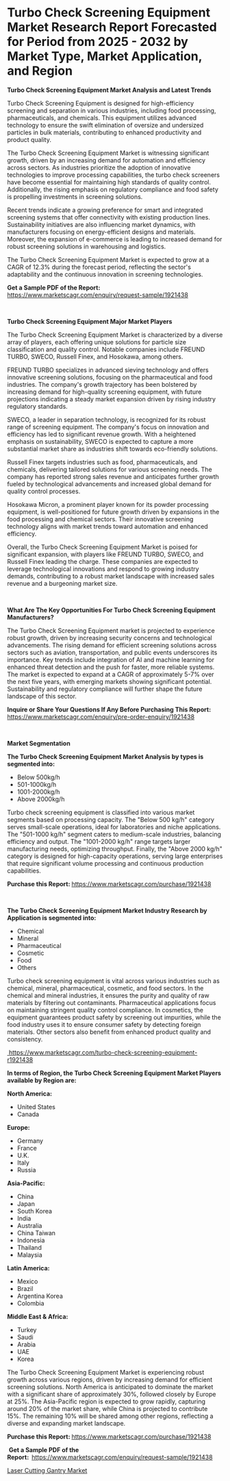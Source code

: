 <p><h1>Turbo Check Screening Equipment Market Research Report Forecasted for Period from 2025 -  2032 by Market Type, Market Application, and Region</h1></p><p><strong>Turbo Check Screening Equipment Market Analysis and Latest Trends</strong></p>
<p><p>Turbo Check Screening Equipment is designed for high-efficiency screening and separation in various industries, including food processing, pharmaceuticals, and chemicals. This equipment utilizes advanced technology to ensure the swift elimination of oversize and undersized particles in bulk materials, contributing to enhanced productivity and product quality.</p><p>The Turbo Check Screening Equipment Market is witnessing significant growth, driven by an increasing demand for automation and efficiency across sectors. As industries prioritize the adoption of innovative technologies to improve processing capabilities, the turbo check screeners have become essential for maintaining high standards of quality control. Additionally, the rising emphasis on regulatory compliance and food safety is propelling investments in screening solutions.</p><p>Recent trends indicate a growing preference for smart and integrated screening systems that offer connectivity with existing production lines. Sustainability initiatives are also influencing market dynamics, with manufacturers focusing on energy-efficient designs and materials. Moreover, the expansion of e-commerce is leading to increased demand for robust screening solutions in warehousing and logistics.</p><p>The Turbo Check Screening Equipment Market is expected to grow at a CAGR of 12.3% during the forecast period, reflecting the sector's adaptability and the continuous innovation in screening technologies.</p></p>
<p><strong>Get a Sample PDF of the Report:&nbsp;</strong> <a href="https://www.marketscagr.com/enquiry/request-sample/1921438?utm_campaign=2626&utm_medium=2&utm_source=Github&utm_content=ia&utm_term=01032025&utm_id=turbo-check-screening-equipment">https://www.marketscagr.com/enquiry/request-sample/1921438</a></p>
<p>&nbsp;</p>
<p><strong>Turbo Check Screening Equipment Major Market Players</strong></p>
<p><p>The Turbo Check Screening Equipment Market is characterized by a diverse array of players, each offering unique solutions for particle size classification and quality control. Notable companies include FREUND TURBO, SWECO, Russell Finex, and Hosokawa, among others.</p><p>FREUND TURBO specializes in advanced sieving technology and offers innovative screening solutions, focusing on the pharmaceutical and food industries. The company's growth trajectory has been bolstered by increasing demand for high-quality screening equipment, with future projections indicating a steady market expansion driven by rising industry regulatory standards.</p><p>SWECO, a leader in separation technology, is recognized for its robust range of screening equipment. The company's focus on innovation and efficiency has led to significant revenue growth. With a heightened emphasis on sustainability, SWECO is expected to capture a more substantial market share as industries shift towards eco-friendly solutions.</p><p>Russell Finex targets industries such as food, pharmaceuticals, and chemicals, delivering tailored solutions for various screening needs. The company has reported strong sales revenue and anticipates further growth fueled by technological advancements and increased global demand for quality control processes.</p><p>Hosokawa Micron, a prominent player known for its powder processing equipment, is well-positioned for future growth driven by expansions in the food processing and chemical sectors. Their innovative screening technology aligns with market trends toward automation and enhanced efficiency.</p><p>Overall, the Turbo Check Screening Equipment Market is poised for significant expansion, with players like FREUND TURBO, SWECO, and Russell Finex leading the charge. These companies are expected to leverage technological innovations and respond to growing industry demands, contributing to a robust market landscape with increased sales revenue and a burgeoning market size.</p></p>
<p>&nbsp;</p>
<p><strong>What Are The Key Opportunities For Turbo Check Screening Equipment Manufacturers?</strong></p>
<p><p>The Turbo Check Screening Equipment market is projected to experience robust growth, driven by increasing security concerns and technological advancements. The rising demand for efficient screening solutions across sectors such as aviation, transportation, and public events underscores its importance. Key trends include integration of AI and machine learning for enhanced threat detection and the push for faster, more reliable systems. The market is expected to expand at a CAGR of approximately 5-7% over the next five years, with emerging markets showing significant potential. Sustainability and regulatory compliance will further shape the future landscape of this sector.</p></p>
<p><strong>Inquire or Share Your Questions If Any Before Purchasing This Report:</strong> <a href="https://www.marketscagr.com/enquiry/pre-order-enquiry/1921438?utm_campaign=2626&utm_medium=2&utm_source=Github&utm_content=ia&utm_term=01032025&utm_id=turbo-check-screening-equipment">https://www.marketscagr.com/enquiry/pre-order-enquiry/1921438</a></p>
<p>&nbsp;</p>
<p><strong>Market Segmentation</strong></p>
<p><strong>The Turbo Check Screening Equipment Market Analysis by types is segmented into:</strong></p>
<p><ul><li>Below 500kg/h</li><li>501-1000kg/h</li><li>1001-2000kg/h</li><li>Above 2000kg/h</li></ul></p>
<p><p>Turbo check screening equipment is classified into various market segments based on processing capacity. The "Below 500 kg/h" category serves small-scale operations, ideal for laboratories and niche applications. The "501-1000 kg/h" segment caters to medium-scale industries, balancing efficiency and output. The "1001-2000 kg/h" range targets larger manufacturing needs, optimizing throughput. Finally, the "Above 2000 kg/h" category is designed for high-capacity operations, serving large enterprises that require significant volume processing and continuous production capabilities.</p></p>
<p><strong>Purchase this Report:&nbsp;</strong><a href="https://www.marketscagr.com/purchase/1921438?utm_campaign=2626&utm_medium=2&utm_source=Github&utm_content=ia&utm_term=01032025&utm_id=turbo-check-screening-equipment">https://www.marketscagr.com/purchase/1921438</a></p>
<p>&nbsp;</p>
<p><strong>The Turbo Check Screening Equipment Market Industry Research by Application is segmented into:</strong></p>
<p><ul><li>Chemical</li><li>Mineral</li><li>Pharmaceutical</li><li>Cosmetic</li><li>Food</li><li>Others</li></ul></p>
<p><p>Turbo check screening equipment is vital across various industries such as chemical, mineral, pharmaceutical, cosmetic, and food sectors. In the chemical and mineral industries, it ensures the purity and quality of raw materials by filtering out contaminants. Pharmaceutical applications focus on maintaining stringent quality control compliance. In cosmetics, the equipment guarantees product safety by screening out impurities, while the food industry uses it to ensure consumer safety by detecting foreign materials. Other sectors also benefit from enhanced product quality and consistency.</p></p>
<p><a href="https://www.marketscagr.com/turbo-check-screening-equipment-r1921438?utm_campaign=2626&utm_medium=2&utm_source=Github&utm_content=ia&utm_term=01032025&utm_id=turbo-check-screening-equipment">&nbsp;https://www.marketscagr.com/turbo-check-screening-equipment-r1921438</a></p>
<p><strong>In terms of Region, the Turbo Check Screening Equipment Market Players available by Region are:</strong></p>
<p>
    <p> <strong> North America: </strong>
        <ul>
            <li>United States</li>
            <li>Canada</li>
        </ul>
        </p> 
    <p> <strong> Europe: </strong>
        <ul>
            <li>Germany</li>
            <li>France</li>
            <li>U.K.</li>
            <li>Italy</li>
            <li>Russia</li>
        </ul>
        </p> 
    <p> <strong> Asia-Pacific: </strong>
        <ul>
            <li>China</li>
            <li>Japan</li>
            <li>South Korea</li>
            <li>India</li>
            <li>Australia</li>
            <li>China Taiwan</li>
            <li>Indonesia</li>
            <li>Thailand</li>
            <li>Malaysia</li>
        </ul>
        </p> 
    <p> <strong> Latin America: </strong>
        <ul>
            <li>Mexico</li>
            <li>Brazil</li>
            <li>Argentina Korea</li>
            <li>Colombia</li>
        </ul>
        </p> 
    <p> <strong> Middle East & Africa: </strong>
        <ul>
            <li>Turkey</li>
            <li>Saudi</li>
            <li>Arabia</li>
            <li>UAE</li>
            <li>Korea</li>
        </ul>
    </p>
    </p>
<p><p>The Turbo Check Screening Equipment Market is experiencing robust growth across various regions, driven by increasing demand for efficient screening solutions. North America is anticipated to dominate the market with a significant share of approximately 30%, followed closely by Europe at 25%. The Asia-Pacific region is expected to grow rapidly, capturing around 20% of the market share, while China is projected to contribute 15%. The remaining 10% will be shared among other regions, reflecting a diverse and expanding market landscape.</p></p>
<p><strong>Purchase this Report: </strong><a href="https://www.marketscagr.com/purchase/1921438?utm_campaign=2626&utm_medium=2&utm_source=Github&utm_content=ia&utm_term=01032025&utm_id=turbo-check-screening-equipment">https://www.marketscagr.com/purchase/1921438</a></p>
<p>&nbsp;<strong>Get a Sample PDF of the Report:&nbsp;&nbsp;</strong><a href="https://www.marketscagr.com/enquiry/request-sample/1921438?utm_campaign=2626&utm_medium=2&utm_source=Github&utm_content=ia&utm_term=01032025&utm_id=turbo-check-screening-equipment">https://www.marketscagr.com/enquiry/request-sample/1921438</a></p>
<p><strong></strong></p>
<p><p><a href="https://github.com/ccreola81/Market-Research-Report-List-1/blob/main/laser-cutting-gantry-market.md?utm_campaign=2626&utm_medium=2&utm_source=Github&utm_content=ia&utm_term=01032025&utm_id=turbo-check-screening-equipment">Laser Cutting Gantry Market</a></p></p>